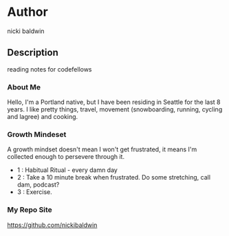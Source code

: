 # Author
nicki baldwin

## Description
reading notes for codefellows

### About Me 
Hello, I'm a Portland native, but I have been residing in Seattle for the last 8 years. I like pretty things, travel, movement (snowboarding, running, cycling and lagree) and cooking.

### Growth Mindeset
A growth mindset doesn't mean I won't get frustrated, it means I'm collected enough to persevere through it.
* 1 : Habitual Ritual - every damn day
* 2 : Take a 10 minute break when frustrated. Do some stretching, call dam, podcast?
* 3 : Exercise. 

### My Repo Site
https://github.com/nickibaldwin

